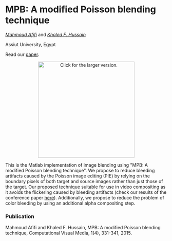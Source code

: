 # MPB: A modified Poisson blending technique
*[Mahmoud Afifi](https://sites.google.com/view/mafifi)* and *[Khaled F. Hussain](https://scholar.google.ca/citations?user=8DgiMfcAAAAJ&hl=en)*

Assiut University, Egypt


Read our [paper](https://link.springer.com/article/10.1007/s41095-015-0027-z).

<center><img src="https://drive.google.com/uc?export=view&id=12X5gNmzPbyKKne0mg0ruij2JEHSL5Vmm" style="width: 300px; max-width: 70%; height: auto" title="Click for the larger version." /></center>



This is the Matlab implementation of image blending using "MPB: A modified Poisson blending technique". We propose to reduce bleeding artifacts caused by the Poisson image editing (PIE) by relying on the boundary pixels of both target and source images rather than just those of the target. Our proposed technique suitable for use in video compositing as it avoids the flickering caused by bleeding artifacts (check our results of the conference paper [here](https://www.youtube.com/watch?v=sVP5kSt8LuM)). Additionally, we propose to reduce the problem of color bleeding by using an additional alpha compositing step.

### Publication
Mahmoud Afifi and Khaled F. Hussain, MPB: A modified Poisson blending technique, Computational Visual Media, 1(4), 331-341, 2015.


